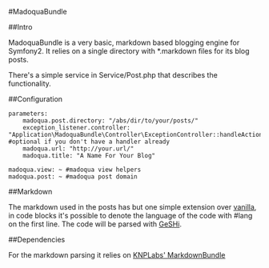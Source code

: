 #MadoquaBundle

##Intro

MadoquaBundle is a very basic, markdown based blogging engine for Symfony2. It relies on a single directory with *.markdown files for its blog posts.

There's a simple service in Service/Post.php that describes the functionality.

##Configuration

    parameters:
        madoqua.post.directory: "/abs/dir/to/your/posts/"
        exception_listener.controller: "Application\MadoquaBundle\Controller\ExceptionController::handleAction" #optional if you don't have a handler already
        madoqua.url: "http://your.url/"
        madoqua.title: "A Name For Your Blog"
    
    madoqua.view: ~ #madoqua view helpers
    madoqua.post: ~ #madoqua post domain

##Markdown

The markdown used in the posts has but one simple extension over [vanilla](http://daringfireball.net/projects/markdown/), in code blocks it's possible to denote the language of the code with #lang on the first line. The code will be parsed with [GeSHi](http://qbnz.com/highlighter/).

##Dependencies

For the markdown parsing it relies on [KNPLabs' MarkdownBundle](http://github.com/knplabs/MarkdownBundle)